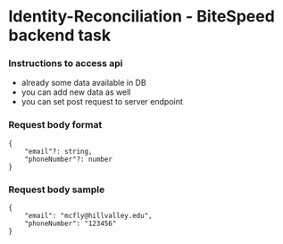 # Identity-Reconciliation - BiteSpeed backend task

### Instructions to access api

- already some data available in DB
- you can add new data as well
- you can set post request to server endpoint

### Request body format

```
{
	"email"?: string,
	"phoneNumber"?: number
}
```

### Request body sample

```
{
	"email": "mcfly@hillvalley.edu",
	"phoneNumber": "123456"
}
```

